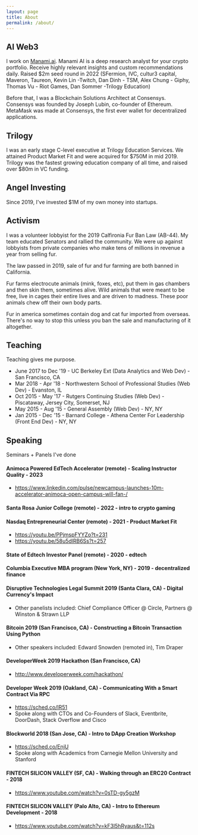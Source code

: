 ```yaml
---
layout: page
title: About
permalink: /about/
---
```


## AI Web3

I work on [Manami.ai](https://twitter.com/manamidotai). Manami AI is a deep research analyst for your crypto portfolio. Receive highly relevant insights and custom recommendations daily. Raised $2m seed round in 2022 (SFermion, IVC, cultur3 capital, Maveron, Taureon, Kevin Lin -Twitch, Dan Dinh - TSM, Alex Chung - Giphy, Thomas Vu - Riot Games, Dan Sommer -Trilogy Education) 
 
Before that, I was a Blockchain Solutions Architect at Consensys. Consensys was founded by Joseph Lubin, co-founder of Ethereum. MetaMask was made at Consensys, the first ever wallet for decentralized applications.

## Trilogy

I was an early stage C-level executive at Trilogy Education Services. We attained Product Market Fit and were acquired for $750M in mid 2019. Trilogy was the fastest growing education company of all time, and raised over $80m in VC funding.

## Angel Investing 

Since 2019, I've invested $1M of my own money into startups.

## Activism

I was a volunteer lobbyist for the 2019 Calfironia Fur Ban Law (AB-44). My team educated Senators and rallied the community. We were up against lobbyists from private companies who make tens of millions in revenue a year from selling fur. 

The law passed in 2019, sale of fur and fur farming are both banned in California. 

Fur farms electrocute animals (mink, foxes, etc), put them in gas chambers and then skin them, sometimes alive. Wild animals that were meant to be free, live in cages their entire lives and are driven to madness. These poor animals chew off their own body parts.

Fur in america sometimes contain dog and cat fur imported from overseas. There's no way to stop this unless you ban the sale and manufacturing of it altogether.

## Teaching

Teaching gives me purpose.

- June 2017 to Dec '19 - UC Berkeley Ext (Data Analytics and Web Dev) - San Francisco, CA
- Mar 2018 - Apr '18 - Northwestern School of Professional Studies (Web Dev) - Evanston, IL
- Oct 2015 - May '17 - Rutgers Continuing Studies (Web Dev) - Piscataway, Jersey City, Somerset, NJ
- May 2015 - Aug '15 - General Assembly (Web Dev) - NY, NY
- Jan 2015 - Dec '15 - Barnard College - Athena Center For Leadership (Front End Dev) - NY, NY


## Speaking

Seminars + Panels I've done

#### Animoca Powered EdTech Accelerator (remote) - Scaling Instructor Quality - 2023
* https://www.linkedin.com/pulse/newcampus-launches-10m-accelerator-animoca-open-campus-will-fan-/

#### Santa Rosa Junior College (remote) - 2022 - intro to crypto gaming

#### Nasdaq Entrepreneurial Center (remote) - 2021 - Product Market Fit
* https://youtu.be/PPjmspFYYZo?t=231
* https://youtu.be/58u5dlRB6Ss?t=257

#### State of Edtech Investor Panel (remote) - 2020 - edtech

#### Columbia Executive MBA program (New York, NY) - 2019 - decentralized finance 

#### Disruptive Technologies Legal Summit 2019 (Santa Clara, CA) - Digital Currency's Impact
* Other panelists included: Chief Compliance Officer @ Circle, Partners @ Winston & Strawn LLP

#### Bitcoin 2019 (San Francisco, CA) - Constructing a Bitcoin Transaction Using Python
* Other speakers included: Edward Snowden (remoted in), Tim Draper

#### DeveloperWeek 2019 Hackathon (San Francisco, CA)
* http://www.developerweek.com/hackathon/

#### Developer Week 2019 (Oakland, CA) - Communicating With a Smart Contract Via RPC
* https://sched.co/IR51
* Spoke along with CTOs and Co-Founders of Slack, Eventbrite, DoorDash, Stack Overflow and Cisco

#### Blockworld 2018 (San Jose, CA) - Intro to DApp Creation Workshop
* https://sched.co/EnjU
* Spoke along with Academics from Carnegie Mellon University and Stanford

#### FINTECH SILICON VALLEY (SF, CA) - Walking through an ERC20 Contract - 2018
* https://www.youtube.com/watch?v=0sTD-gy5gzM

#### FINTECH SILICON VALLEY (Palo Alto, CA) - Intro to Ethereum Development - 2018
* https://www.youtube.com/watch?v=kF3l5hRyaus&t=112s
